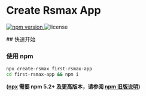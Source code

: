 # Create Rsmax App

<p>
  <a href="https://npmjs.com/package/create-rsmax">
   <img src="https://img.shields.io/npm/v/create-rsmax?style=flat-square&colorA=564341&colorB=EDED91" alt="npm version" />
  </a>
  <img src="https://img.shields.io/badge/License-MIT-blue.svg?style=flat-square&colorA=564341&colorB=EDED91" alt="license" />
</p>
## 快速开始

### 使用 npm

```sh
npx create-rsmax first-rsmax-app
cd first-rsmax-app && npm i
```

**([npx](https://medium.com/@maybekatz/introducing-npx-an-npm-package-runner-55f7d4bd282b) 需要 npm 5.2+ 及更高版本，请参阅 [npm 旧版说明](https://gist.github.com/gaearon/4064d3c23a77c74a3614c498a8bb1c5f))**
